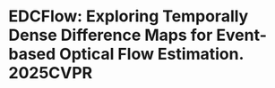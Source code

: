 # EDCFlow: Exploring Temporally Dense Difference Maps for Event-based Optical Flow Estimation. 2025CVPR
